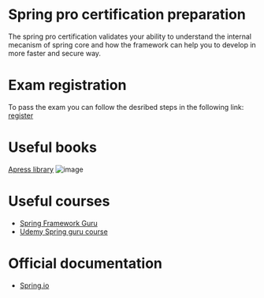 # Spring pro certification preparation
The spring pro certification validates your ability to understand the internal mecanism of spring core and how the framework can help you to develop in more faster and secure way.

# Exam registration
To pass the exam you can follow the desribed steps in the following link: [register](https://www.vmware.com/learning/certification/spring-pro-develop-exam.html)

# Useful books
[Apress library](https://www.apress.com/fr)
![image](https://user-images.githubusercontent.com/45130488/190497220-98a89fcf-93e1-4ae1-9759-2a7d07ea53aa.png)


# Useful courses
- [Spring Framework Guru](https://springframework.guru/)
- [Udemy Spring guru course](https://www.udemy.com/course/spring-framework-5-beginner-to-guru/)

# Official documentation
- [Spring.io](https://spring.io/)
